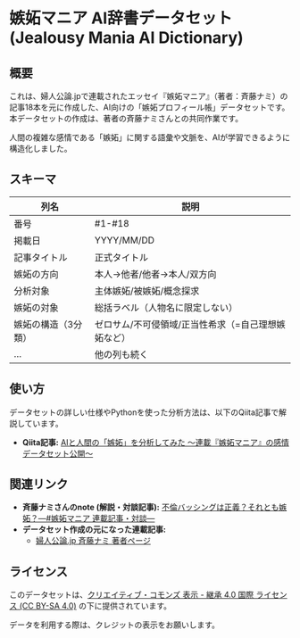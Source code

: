 # 嫉妬マニア AI辞書データセット (Jealousy Mania AI Dictionary)

## 概要

これは、婦人公論.jpで連載されたエッセイ『嫉妬マニア』（著者：斉藤ナミ）の記事18本を元に作成した、AI向けの「嫉妬プロフィール帳」データセットです。本データセットの作成は、著者の斉藤ナミさんとの共同作業です。

人間の複雑な感情である「嫉妬」に関する語彙や文脈を、AIが学習できるように構造化しました。

## スキーマ
|列名|説明|
|---|---|
|番号|#1-#18|
|掲載日|YYYY/MM/DD|
|記事タイトル|正式タイトル|
|嫉妬の方向|本人→他者/他者→本人/双方向|
|分析対象|主体嫉妬/被嫉妬/概念探求|
|嫉妬の対象|総括ラベル（人物名に限定しない）|
|嫉妬の構造（3分類）|ゼロサム/不可侵領域/正当性希求（=自己理想嫉妬など）|
|…|他の列も続く|

## 使い方

データセットの詳しい仕様やPythonを使った分析方法は、以下のQiita記事で解説しています。

* **Qiita記事:** [AIと人間の「嫉妬」を分析してみた 〜連載『嫉妬マニア』の感情データセット公開〜](ここにあなたのQiita記事のURLを貼る)

## 関連リンク

* **斉藤ナミさんのnote (解説・対談記事):** [不倫バッシングは正義？それとも嫉妬？―#嫉妬マニア 連載記事・対談―](ここにあなたのnote記事のURLを貼る)
* **データセット作成の元になった連載記事:**
    * [婦人公論.jp 斉藤ナミ 著者ページ](ここに著者ページのURLを貼る)

## ライセンス

このデータセットは、[クリエイティブ・コモンズ 表示 - 継承 4.0 国際 ライセンス (CC BY-SA 4.0)](https://creativecommons.org/licenses/by-sa/4.0/deed.ja) の下に提供されています。

データを利用する際は、クレジットの表示をお願いします。
